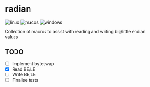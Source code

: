 # radian
![linux](https://github.com/raddari/radian/workflows/linux/badge.svg)
![macos](https://github.com/raddari/radian/workflows/macos/badge.svg)
![windows](https://github.com/raddari/radian/workflows/windows/badge.svg)

Collection of macros to assist with reading and writing big/little endian values

## TODO
- [ ] Implement byteswap
- [x] Read BE/LE
- [ ] Write BE/LE
- [ ] Finalise tests
